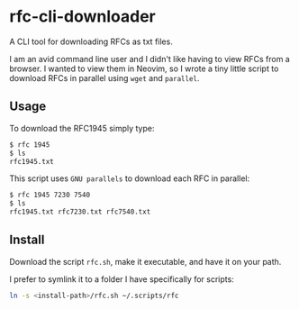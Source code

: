 # rfc-cli-downloader

A CLI tool for downloading RFCs as txt files.

I am an avid command line user and I didn't like having to view RFCs from a
browser. I wanted to view them in Neovim, so I wrote a tiny little script to
download RFCs in parallel using `wget` and `parallel`.

## Usage

To download the RFC1945 simply type:
```sh
$ rfc 1945
$ ls
rfc1945.txt
```
This script uses `GNU parallels` to download each RFC in parallel:
```sh
$ rfc 1945 7230 7540
$ ls
rfc1945.txt rfc7230.txt rfc7540.txt
```

## Install

Download the script `rfc.sh`, make it executable, and have it on your path.

I prefer to symlink it to a folder I have specifically for scripts:
```sh
ln -s <install-path>/rfc.sh ~/.scripts/rfc
```

